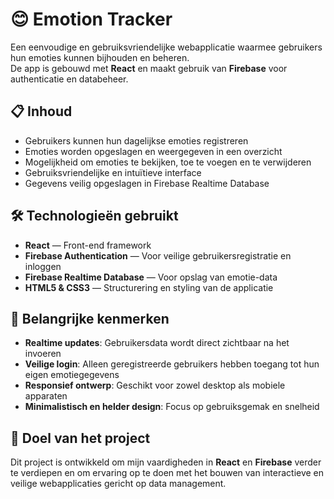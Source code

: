 # 😊 Emotion Tracker

Een eenvoudige en gebruiksvriendelijke webapplicatie waarmee gebruikers hun emoties kunnen bijhouden en beheren.  
De app is gebouwd met **React** en maakt gebruik van **Firebase** voor authenticatie en databeheer.

## 📋 Inhoud
- Gebruikers kunnen hun dagelijkse emoties registreren
- Emoties worden opgeslagen en weergegeven in een overzicht
- Mogelijkheid om emoties te bekijken, toe te voegen en te verwijderen
- Gebruiksvriendelijke en intuïtieve interface
- Gegevens veilig opgeslagen in Firebase Realtime Database

## 🛠️ Technologieën gebruikt
- **React** — Front-end framework
- **Firebase Authentication** — Voor veilige gebruikersregistratie en inloggen
- **Firebase Realtime Database** — Voor opslag van emotie-data
- **HTML5 & CSS3** — Structurering en styling van de applicatie

## 🚀 Belangrijke kenmerken
- **Realtime updates**: Gebruikersdata wordt direct zichtbaar na het invoeren
- **Veilige login**: Alleen geregistreerde gebruikers hebben toegang tot hun eigen emotiegegevens
- **Responsief ontwerp**: Geschikt voor zowel desktop als mobiele apparaten
- **Minimalistisch en helder design**: Focus op gebruiksgemak en snelheid

## 🎯 Doel van het project
Dit project is ontwikkeld om mijn vaardigheden in **React** en **Firebase** verder te verdiepen en om ervaring op te doen met het bouwen van interactieve en veilige webapplicaties gericht op data management.

